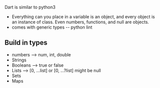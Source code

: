 Dart is similar to python3
* Everything can you place in a variable is an object, and every object is an
  instance of class. Even numbers, functions, and null are objects.
* comes with generic types -- python lint

## Build in types

* numbers --> num, int, double
* Strings 
* Booleans --> true or false
* Lists --> [0, ...list] or [0, ...?list] might be null
* Sets 
* Maps
